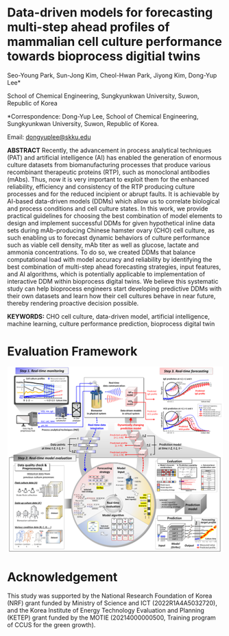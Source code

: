 # Data-driven models for forecasting multi-step ahead profiles of mammalian cell culture performance towards bioprocess digitial twins

Seo-Young Park, Sun-Jong Kim, Cheol-Hwan Park, Jiyong Kim, Dong-Yup Lee*

School of Chemical Engineering, Sungkyunkwan University, Suwon, Republic of Korea

*Correspondence: Dong-Yup Lee, School of Chemical Engineering, Sungkyunkwan University, Suwon, Republic of Korea.

Email: dongyuplee@skku.edu

**ABSTRACT**
Recently, the advancement in process analytical techniques (PAT) and artificial intelligence (AI) has enabled the generation of enormous culture datasets from biomanufacturing processes that produce various recombinant therapeutic proteins (RTP), such as monoclonal antibodies (mAbs). Thus, now it is very important to exploit them for the enhanced reliability, efficiency and consistency of the RTP producing culture processes and for the reduced incipient or abrupt faults. It is achievable by AI-based data-driven models (DDMs) which allow us to correlate biological and process conditions and cell culture states. In this work, we provide practical guidelines for choosing the best combination of model elements to design and implement successful DDMs for given hypothetical inline data sets during mAb-producing Chinese hamster ovary (CHO) cell culture, as such enabling us to forecast dynamic behaviors of culture performance such as viable cell density, mAb titer as well as glucose, lactate and ammonia concentrations. To do so, we created DDMs that balance computational load with model accuracy and reliability by identifying the best combination of multi-step ahead forecasting strategies, input features, and AI algorithms, which is potentially applicable to implementation of interactive DDM within bioprocess digital twins. We believe this systematic study can help bioprocess engineers start developing predictive DDMs with their own datasets and learn how their cell cultures behave in near future, thereby rendering proactive decision possible.

**KEYWORDS:** CHO cell culture, data-driven model, artificial intelligence, machine learning, culture performance prediction, bioprocess digital twin


# Evaluation Framework

<img src="docs/main_Figure.png" width="1000"/>


# Acknowledgement
This study was supported by the National Research Foundation of Korea (NRF) grant funded by Ministry of Science and ICT (2022R1A4A5032720), and the Korea Institute of Energy Technology Evaluation and Planning (KETEP) grant funded by the MOTIE (20214000000500, Training program of CCUS for the green growth).
